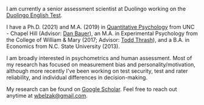 I am currently a senior assessment scientist at Duolingo working on the [Duolingo English Test](https://englishtest.duolingo.com/research).

I have a Ph.D. (2021) and M.A. (2019) in [Quantitative Psychology](https://quantpsych.unc.edu/) from UNC - Chapel Hill (Advisor: [Dan Bauer](https://dbauer.web.unc.edu/)), an M.A. in Experimental Psychology from the College of William & Mary (2017; Advisor: [Todd Thrash](https://www.wm.edu/as/psych-sciences/facultydirectory/thrash_t.php)), and a B.A. in Economics from N.C. State University (2013).

I am broadly interested in psychometrics and human assessment. Most of my research has focused on measurement bias and personality/motivation, although more recently I've been working on test security, test and rater reliability, and individual differences in decision-making.

My research can be found on [Google Scholar](https://scholar.google.com/citations?hl=en&user=Lt-RGPwAAAAJ). Feel free to reach out anytime at <wbelzak@gmail.com>.
